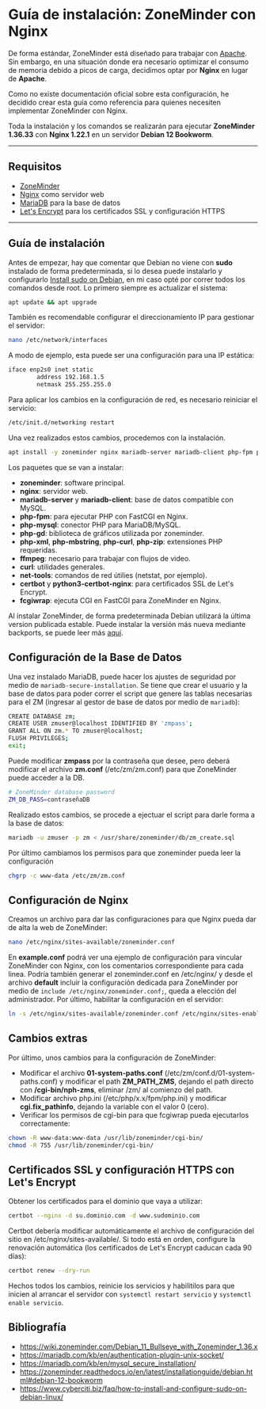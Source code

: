# Guía de instalación: ZoneMinder con Nginx  

De forma estándar, ZoneMinder está diseñado para trabajar con [Apache](https://zoneminder.readthedocs.io/en/latest/installationguide/index.html). Sin embargo, en una situación donde era necesario optimizar el consumo de memoria debido a picos de carga, decidimos optar por **Nginx** en lugar de **Apache**.  

Como no existe documentación oficial sobre esta configuración, he decidido crear esta guía como referencia para quienes necesiten implementar ZoneMinder con Nginx.  

Toda la instalación y los comandos se realizarán para ejecutar **ZoneMinder 1.36.33** con **Nginx 1.22.1** en un servidor **Debian 12 Bookworm**.  

---

## **Requisitos**  
* [ZoneMinder](https://zoneminder.com/)  
* [Nginx](https://nginx.org/) como servidor web  
* [MariaDB](https://mariadb.org/) para la base de datos  
* [Let's Encrypt](https://letsencrypt.org/) para los certificados SSL y configuración HTTPS  

---

## **Guía de instalación**  

Antes de empezar, hay que comentar que Debian no viene con **sudo** instalado de forma predeterminada, si lo desea puede instalarlo y configurarlo [Install sudo on Debian](https://www.cyberciti.biz/faq/how-to-install-and-configure-sudo-on-debian-linux/), en mi caso opté por correr todos los comandos desde root. Lo primero siempre es actualizar el sistema:  

```bash
apt update && apt upgrade
```

También es recomendable configurar el direccionamiento IP para gestionar el servidor:

``` bash
nano /etc/network/interfaces
```

A modo de ejemplo, esta puede ser una configuración para una IP estática:

``` bash
iface enp2s0 inet static
        address 192.168.1.5
        netmask 255.255.255.0
```

Para aplicar los cambios en la configuración de red, es necesario reiniciar el servicio:
``` bash
/etc/init.d/networking restart
```

Una vez realizados estos cambios, procedemos con la instalación.

``` bash
apt install -y zoneminder nginx mariadb-server mariadb-client php-fpm php-mysql php-gd php-xml php-mbstring php-curl php-zip ffmpeg curl net-tools certbot python3-certbot-nginx fcgiwrap
```

Los paquetes que se van a instalar: 
* **zoneminder**: software principal.
* **nginx**: servidor web.
* **mariadb-server** y **mariadb-client**: base de datos compatible con MySQL.
* **php-fpm**: para ejecutar PHP con FastCGI en Nginx.
* **php-mysql**: conector PHP para MariaDB/MySQL.
* **php-gd**: biblioteca de gráficos utilizada por zoneminder.
* **php-xml**, **php-mbstring**, **php-curl**, **php-zip**: extensiones PHP requeridas.
* **ffmpeg**: necesario para trabajar con flujos de video.
* **curl**: utilidades generales.
* **net-tools**: comandos de red útilies (netstat, por ejemplo).
* **certbot** y **python3-certbot-nginx**: para certificados SSL de Let's Encrypt.
* **fcgiwrap**: ejecuta CGI en FastCGI para ZoneMinder en Nginx.

Al instalar ZoneMinder, de forma predeterminada Debian utilizará la última version publicada estable. Puede instalar la versión más nueva mediante backports, se puede leer más [aquí](https://zoneminder.readthedocs.io/en/latest/installationguide/debian.html#debian-12-bookworm). 

## **Configuración de la Base de Datos**
Una vez instalado MariaDB, puede hacer los ajustes de seguridad por medio de `mariadb-secure-installation`. Se tiene que crear el usuario y la base de datos para poder correr el script que genere las tablas necesarias para el ZM (ingresar al gestor de base de datos por medio de `mariadb`):

``` bash
CREATE DATABASE zm;
CREATE USER zmuser@localhost IDENTIFIED BY 'zmpass'; 
GRANT ALL ON zm.* TO zmuser@localhost;
FLUSH PRIVILEGES;
exit;
```

Puede modificar **zmpass** por la contraseña que desee, pero deberá modificar el archivo **zm.conf** (/etc/zm/zm.conf) para que ZoneMinder puede acceder a la DB. 

``` bash
# ZoneMinder database password
ZM_DB_PASS=contraseñaDB
```

Realizado estos cambios, se procede a ejectuar el script para darle forma a la base de datos:

``` bash
mariadb -u zmuser -p zm < /usr/share/zoneminder/db/zm_create.sql
```

Por último cambiamos los permisos para que zoneminder pueda leer la configuración 

``` bash
chgrp -c www-data /etc/zm/zm.conf
```

##  **Configuración de Nginx**
Creamos un archivo para dar las configuraciones para que Nginx pueda dar de alta la web de ZoneMinder:

``` bash
nano /etc/nginx/sites-available/zoneminder.conf
```

En **example.conf** podrá ver una ejemplo de configuración para vincular ZoneMinder con Nginx, con los comentarios correspondiente para cada linea. Podría también generar el zoneminder.conf en /etc/nginx/ y desde el archivo **default** incluir la configuración dedicada para ZoneMinder por medio de `include /etc/nginx/zoneminder.conf;`, queda a elección del administrador. Por último, habilitar la configuración en el servidor:

``` bash
ln -s /etc/nginx/sites-available/zoneminder.conf /etc/nginx/sites-enabled/
```


## **Cambios extras**
Por último, unos cambios para la configuración de ZoneMinder:
* Modificar el archivo **01-system-paths.conf** (/etc/zm/conf.d/01-system-paths.conf) y modificar el path **ZM_PATH_ZMS**, dejando el path directo con **/cgi-bin/nph-zms**, eliminar /zm/ al comienzo del path. 
* Modificar archivo php.ini (/etc/php/x.x/fpm/php.ini) y modificar **cgi.fix_pathinfo**, dejando la variable con el valor 0 (cero).
* Verificar los permisos de cgi-bin para que fcgiwrap pueda ejecutarlos correctamente:
``` bash
chown -R www-data:www-data /usr/lib/zoneminder/cgi-bin/
chmod -R 755 /usr/lib/zoneminder/cgi-bin/
```

## **Certificados SSL y configuración HTTPS con Let's Encrypt**
Obtener los certificados para el dominio que vaya a utilizar:

``` bash
certbot --nginx -d su.dominio.com -d www.sudominio.com
```

Certbot debería modificar automáticamente el archivo de configuración del sitio en /etc/nginx/sites-available/. Si todo está en orden, configure la renovación automática (los certificados de Let's Encrypt caducan cada 90 días):

``` bash
certbot renew --dry-run
```

Hechos todos los cambios, reinicie los servicios y habilitilos para que inicien al arrancar el servidor con `systemctl restart servicio` y `systemctl enable servicio`.

## **Bibliografía**
* https://wiki.zoneminder.com/Debian_11_Bullseye_with_Zoneminder_1.36.x
* https://mariadb.com/kb/en/authentication-plugin-unix-socket/
* https://mariadb.com/kb/en/mysql_secure_installation/
* https://zoneminder.readthedocs.io/en/latest/installationguide/debian.html#debian-12-bookworm
* https://www.cyberciti.biz/faq/how-to-install-and-configure-sudo-on-debian-linux/